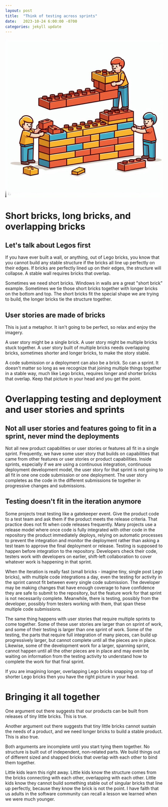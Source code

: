 ```yaml
---
layout: post
title:  "Think of testing across sprints"
date:   2023-10-24 6:00:00 -0700
categories: jekyll update
---
```

![Building things with Legos](/assets/legobrickwall.jpeg)

Short bricks, long bricks, and overlapping bricks
============================

Let's talk about Legos first
----------------------------

If you have ever built a wall, or anything, out of Lego bricks, you know that you cannot build
any stable structure if the bricks all line up perfectly on their edges. If bricks are
perfectly lined up on their edges, the structure will collapse. A stable wall
requires bricks that overlap.

Sometimes we need short bricks. Windows in walls are a great "short brick" example. Sometimes
we tie those short bricks together with longer bricks on the bottom and top. The short bricks
fit the special shape we are trying to build, the longer bricks tie the structure together.

User stories are made of bricks
----------------------------

This is just a metaphor. It isn't going to be perfect, so relax and enjoy the imagery.

A user story might be a single brick. A user story might be multiple bricks stuck together.
A user story built of multiple bricks needs overlapping bricks, sometimes shorter and longer
bricks, to make the story stable.

A code submission or a deployment can also be a brick. So can a sprint. It doesn't matter so long
as we recognize that joining multiple things together in a stable way, much like Lego bricks,
requires longer and shorter bricks that overlap. Keep that picture in your head and you get the point.

Overlapping testing and deployment and user stories and sprints
============================

Not all user stories and features going to fit in a sprint, never mind the deployments
----------------------------

Not all new product capabilities or user stories
or features all fit in a single sprint. Frequently, we have some user story that builds
on capabilities that came from other features or user stories or product capabilities.
Inside sprints, especially if we are using a continuous integration, continuous deployment
development model, the user story for that sprint is not going to all fit in one one
code submission or one deployment. The user story completes as the code in the different
submissions tie together in progressive changes and submissions.

Testing doesn't fit in the iteration anymore
----------------------------

Some projects treat testing like a gatekeeper event. Give the product code to a test team and ask
them if the product meets the release criteria. That practice does not fit when code releases frequently.
Many projects use a release model where once code is fully integrated with other code in the repository
the product immediately deploys, relying on automatic processes to prevent the integration and monitor the
deployment rather than asking a test team to approve the final deployment or release. Testing is supposed to happen
before integration to the repository. Developers check their code, testers work with developers on earlier, shift-left
collaboration to cover whatever work is happening in that sprint.

When the iteration is really fast (small bricks - imagine tiny, single post Lego bricks), with multiple
code integrations a day, even the testing for activity in the sprint cannot fit between every single code submission.
The developer may be making changes that have enough coverage to have confidence they are safe to submit to
the repository, but the feature work for that sprint is not necessarily complete. Meanwhile, there is testing, possibly
from the developer, possibly from testers working with them, that span these multiple code submissions.

The same thing happens with user stories that require multiple sprints to come together. Some of these user stories
are larger than on sprint of work, and some of their testing is larger than one sprint of work. Some
of the testing, the parts that require full integration of many pieces, can build up progressively larger, but
cannot complete until all the pieces are in place. Likewise, some of the development work for a larger, spanning sprint, cannot
happen until all the other pieces are in place and may even be waiting on information from the testing activity
to understand how to complete the work for that final sprint.

If you are imagining longer, overlapping Lego bricks snapping on top of shorter Lego bricks then you have
the right picture in your head.

Bringing it all together
============================

One argument out there suggests that our products can be built from releases of tiny little bricks. This is true.

Another argument out there suggests that tiny little bricks cannot sustain the needs of a product, and we need longer bricks to build a stable product. This is also true.

Both arguments are incomplete until you start tying them together. No structure is built out of independent, non-related parts.
We build things out of different sized and shapped bricks that overlap with each other to bind them together.

Little kids learn this right away. Little kids know the structure comes from the bricks connecting with each other, overlapping with each
other. Little kids know they cannot build something stable out of singular bricks that line up perfectly, because they
know the brick is not the point. I have faith that us adults in the software community can recall a lesson we learned when we were
much younger.

